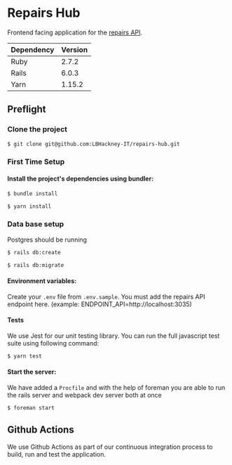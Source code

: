 # Repairs Hub

Frontend facing application for the [repairs API](https://github.com/LBHackney-IT/repairs-api).

| Dependency | Version |
| ---------- | ------- |
| Ruby       | 2.7.2   |
| Rails      | 6.0.3   |
| Yarn       | 1.15.2  |

## Preflight

### Clone the project

```sh
$ git clone git@github.com:LBHackney-IT/repairs-hub.git
```

### First Time Setup

#### Install the project's dependencies using bundler:

```sh
$ bundle install
```

```sh
$ yarn install
```

### Data base setup

Postgres should be running

```sh
$ rails db:create
```

```sh
$ rails db:migrate
```

#### Environment variables:

Create your `.env` file from `.env.sample`. You must add the repairs API endpoint here. (example: ENDPOINT_API=http://localhost:3035)

#### Tests

We use Jest for our unit testing library. You can run the full javascript test suite using following command:

```sh
$ yarn test
```

#### Start the server:

We have added a `Procfile` and with the help of foreman you are able to run the rails server and webpack dev server both at once

```sh
$ foreman start
```

## Github Actions

We use Github Actions as part of our continuous integration process to build, run and test the application.
